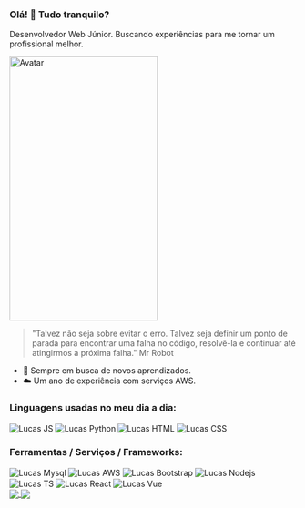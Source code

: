 ### Olá! 👋 Tudo tranquilo?
Desenvolvedor Web Júnior. Buscando experiências para me tornar um profissional melhor.

<img src="https://uploaddeimagens.com.br/images/004/288/747/original/serena_the_nurse_oc_2d_sprite_pixel_art_by_pixitales_dcrgrs6-fullview6.png?1673206469" alt="Avatar" width="260px" height="464px"/>

> "Talvez não seja sobre evitar o erro.
Talvez seja definir um ponto de parada para encontrar uma falha no código, resolvê-la e continuar até atingirmos a próxima falha."
Mr Robot

- 📝 Sempre em busca de novos aprendizados.
- ☁️ Um ano de experiência com serviços AWS.

### Linguagens usadas no meu dia a dia:
<div style="display: inline-block">
	<img align="center" alt="Lucas JS" src="https://img.shields.io/badge/JavaScript-F7DF1E?style=for-the-badge&logo=javascript&logoColor=black" />
	<img align="center" alt="Lucas Python" src="https://img.shields.io/badge/Python-14354C?style=for-the-badge&logo=python&logoColor=white" />
	<img align="center" alt="Lucas HTML" src="https://img.shields.io/badge/HTML5-E34F26?style=for-the-badge&logo=html5&logoColor=white" />
	<img align="center" alt="Lucas CSS" src="https://img.shields.io/badge/CSS3-1572B6?style=for-the-badge&logo=css3&logoColor=white" />
</div><br>



### Ferramentas / Serviços / Frameworks:
<div style="display: inline-block">
	<img align="center" alt="Lucas Mysql" src="https://img.shields.io/badge/MySQL-00000F?style=for-the-badge&logo=mysql&logoColor=white" />
	<img align="center" alt="Lucas AWS" src="https://img.shields.io/badge/Amazon_AWS-232F3E?style=for-the-badge&logo=amazon-aws&logoColor=white" />
	<img align="center" alt="Lucas Bootstrap" src="https://img.shields.io/badge/Bootstrap-563D7C?style=for-the-badge&logo=bootstrap&logoColor=white" />
	<img align="center" alt="Lucas Nodejs" src="https://img.shields.io/badge/Node.js-43853D?style=for-the-badge&logo=node.js&logoColor=white" />
	<img align="center" alt="Lucas TS" src="https://img.shields.io/badge/TypeScript-007ACC?style=for-the-badge&logo=typescript&logoColor=white" />
	<img align="center" alt="Lucas React" src="https://img.shields.io/badge/React-20232A?style=for-the-badge&logo=react&logoColor=61DAFB" />
	<img align="center" alt="Lucas Vue" src="https://img.shields.io/badge/Vue.js-35495E?style=for-the-badge&logo=vue.js&logoColor=4FC08D" />
</div><br>


<a href="https://github.com/lucasarieiv/github-readme-stats">
  <img align="center" src="https://github-readme-stats.vercel.app/api?username=lucasarieiv&show_icons=true&theme=outrun&hide=issues&line_height=24" />
</a>
<a href="https://github.com/lucasarieiv">
  <img align="center" src="https://github-readme-stats.vercel.app/api/top-langs/?username=lucasarieiv&layout=compact&theme=outrun" />
</a>

